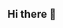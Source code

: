 ## Hi there 👋

<!--
**Arbn123/Arbn123** is a ✨ _special_ ✨ repository because its `README.md` (this file) appears on your GitHub profile.

Madame, Monsieur,
Bienvenue dans mon espace Github contenant mes projets personnels de développement,
Je vous invite à consulter mon projet **[Captain Arban](https://github.com/Arbn123/CaptainArban)**, projet Web sur lequel je travaille actuellement,
Vous pouvez aussi consulter la bibliothèque Python présente dans le repository "Moduleprive",
Cet espace est mis à jour régulièrement avec les projets que je développe
N'hésitez pas à me contacter si vous avez des questions ou souhaitez en savoir plus.

Merci pour votre visite,


-->

